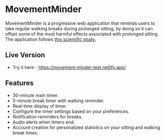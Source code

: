 # MovementMinder
MovementMinder is a progressive web application that reminds users to take regular walking breaks during prolonged sitting, by doing so it can offset some of the most harmful effects associated with prolonged sitting. The application follows [this scientific study.](https://www.cuimc.columbia.edu/news/rx-prolonged-sitting-five-minute-stroll-every-half-hour)

## Live Version
- Try it here - https://movement-minder-test.netlify.app/

## Features
- 30-minute main timer.
- 5-minute break timer with walking reminder.
- Real-time display of timer.
- Configure the timer settings based on your preferences.
- Notification reminders for breaks.
- Audio alerts when timers end.
- Account creation for personalized statistics on your sitting and walking break times.
